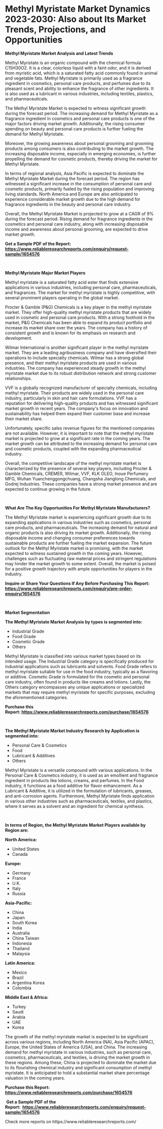 <p><h1>Methyl Myristate Market Dynamics 2023-2030: Also about Its Market Trends, Projections, and Opportunities</h1></p><p><strong>Methyl Myristate Market Analysis and Latest Trends</strong></p>
<p><p>Methyl Myristate is an organic compound with the chemical formula C15H30O2. It is a clear, colorless liquid with a faint odor, and it is derived from myristic acid, which is a saturated fatty acid commonly found in animal and vegetable fats. Methyl Myristate is primarily used as a fragrance ingredient in cosmetics, personal care products, and perfumes due to its pleasant scent and ability to enhance the fragrance of other ingredients. It is also used as a lubricant in various industries, including textiles, plastics, and pharmaceuticals.</p><p>The Methyl Myristate Market is expected to witness significant growth during the forecast period. The increasing demand for Methyl Myristate as a fragrance ingredient in cosmetics and personal care products is one of the major factors driving market growth. Additionally, the rising consumer spending on beauty and personal care products is further fueling the demand for Methyl Myristate.</p><p>Moreover, the growing awareness about personal grooming and grooming products among consumers is also contributing to the market growth. The increasing disposable income, especially in emerging economies, is further propelling the demand for cosmetic products, thereby driving the market for Methyl Myristate.</p><p>In terms of regional analysis, Asia Pacific is expected to dominate the Methyl Myristate Market during the forecast period. The region has witnessed a significant increase in the consumption of personal care and cosmetic products, primarily fueled by the rising population and improving living standards. North America and Europe are also anticipated to experience considerable market growth due to the high demand for fragrance ingredients in the beauty and personal care industry.</p><p>Overall, the Methyl Myristate Market is projected to grow at a CAGR of 9% during the forecast period. Rising demand for fragrance ingredients in the cosmetics and personal care industry, along with increasing disposable income and awareness about personal grooming, are expected to drive market growth.</p></p>
<p><strong>Get a Sample PDF of the Report:&nbsp; <a href="https://www.reliableresearchreports.com/enquiry/request-sample/1654576">https://www.reliableresearchreports.com/enquiry/request-sample/1654576</a></strong></p>
<p>&nbsp;</p>
<p><strong>Methyl Myristate Major Market Players</strong></p>
<p><p>Methyl myristate is a saturated fatty acid ester that finds extensive applications in various industries, including personal care, pharmaceuticals, and fragrances. The market for methyl myristate is highly competitive, with several prominent players operating in the global market. </p><p>Procter & Gamble (P&G) Chemicals is a key player in the methyl myristate market. They offer high-quality methyl myristate products that are widely used in cosmetic and personal care products. With a strong foothold in the market, P&G Chemicals has been able to expand its product portfolio and increase its market share over the years. The company has a history of consistent growth and is known for its emphasis on research and development.</p><p>Wilmar International is another significant player in the methyl myristate market. They are a leading agribusiness company and have diversified their operations to include specialty chemicals. Wilmar has a strong global presence, and their methyl myristate products are used in various industries. The company has experienced steady growth in the methyl myristate market due to its robust distribution network and strong customer relationships.</p><p>VVF is a globally recognized manufacturer of specialty chemicals, including methyl myristate. Their products are widely used in the personal care industry, particularly in skin and hair care formulations. VVF has a reputation for delivering high-quality products and has witnessed significant market growth in recent years. The company's focus on innovation and sustainability has helped them expand their customer base and increase their market share.</p><p>Unfortunately, specific sales revenue figures for the mentioned companies are not available. However, it is important to note that the methyl myristate market is projected to grow at a significant rate in the coming years. The market growth can be attributed to the increasing demand for personal care and cosmetic products, coupled with the expanding pharmaceutical industry.</p><p>Overall, the competitive landscape of the methyl myristate market is characterized by the presence of several key players, including Procter & Gamble Chemicals, CREMER, Wilmar, VVF, KLK OLEO, Inoue Perfumery MFG, Wuhan Yuanchenggongchuang, Changsha Jianglong Chemicals, and Godrej Industries. These companies have a strong market presence and are expected to continue growing in the future.</p></p>
<p>&nbsp;</p>
<p><strong>What Are The Key Opportunities For Methyl Myristate Manufacturers?</strong></p>
<p><p>The Methyl Myristate market is experiencing significant growth due to its expanding applications in various industries such as cosmetics, personal care products, and pharmaceuticals. The increasing demand for natural and organic products is also driving its market growth. Additionally, the rising disposable income and changing consumer preferences towards sustainable products are further fueling the market expansion. The future outlook for the Methyl Myristate market is promising, with the market expected to witness sustained growth in the coming years. However, challenges such as fluctuating raw material prices and stringent regulations may hinder the market growth to some extent. Overall, the market is poised for a positive growth trajectory with ample opportunities for players in the industry.</p></p>
<p><strong>Inquire or Share Your Questions If Any Before Purchasing This Report: <a href="https://www.reliableresearchreports.com/enquiry/pre-order-enquiry/1654576">https://www.reliableresearchreports.com/enquiry/pre-order-enquiry/1654576</a></strong></p>
<p>&nbsp;</p>
<p><strong>Market Segmentation</strong></p>
<p><strong>The Methyl Myristate Market Analysis by types is segmented into:</strong></p>
<p><ul><li>Industrial Grade</li><li>Food Grade</li><li>Cosmetic Grade</li><li>Others</li></ul></p>
<p><p>Methyl Myristate is classified into various market types based on its intended usage. The Industrial Grade category is specifically produced for industrial applications such as lubricants and solvents. Food Grade refers to methyl myristate suitable for use in the food industry, typically as a flavoring or additive. Cosmetic Grade is formulated for the cosmetic and personal care industry, often found in products like creams and lotions. Lastly, the Others category encompasses any unique applications or specialized markets that may require methyl myristate for specific purposes, excluding the aforementioned categories.</p></p>
<p><strong>Purchase this Report:&nbsp;<a href="https://www.reliableresearchreports.com/purchase/1654576">https://www.reliableresearchreports.com/purchase/1654576</a></strong></p>
<p>&nbsp;</p>
<p><strong>The Methyl Myristate Market Industry Research by Application is segmented into:</strong></p>
<p><ul><li>Personal Care & Cosmetics</li><li>Food</li><li>Lubricant & Additives</li><li>Others</li></ul></p>
<p><p>Methyl Myristate is a versatile compound with various applications. In the Personal Care & Cosmetics industry, it is used as an emollient and fragrance ingredient in products like lotions, creams, and perfumes. In the Food industry, it functions as a food additive for flavor enhancement. As a Lubricant & Additive, it is utilized in the formulation of lubricants, greases, and anti-corrosion agents. Furthermore, Methyl Myristate finds application in various other industries such as pharmaceuticals, textiles, and plastics, where it serves as a solvent and an ingredient for chemical synthesis.</p></p>
<p>&nbsp;</p>
<p><strong>In terms of Region, the Methyl Myristate Market Players available by Region are:</strong></p>
<p>
    <p> <strong> North America: </strong>
        <ul>
            <li>United States</li>
            <li>Canada</li>
        </ul>
        </p> 
    <p> <strong> Europe: </strong>
        <ul>
            <li>Germany</li>
            <li>France</li>
            <li>U.K.</li>
            <li>Italy</li>
            <li>Russia</li>
        </ul>
        </p> 
    <p> <strong> Asia-Pacific: </strong>
        <ul>
            <li>China</li>
            <li>Japan</li>
            <li>South Korea</li>
            <li>India</li>
            <li>Australia</li>
            <li>China Taiwan</li>
            <li>Indonesia</li>
            <li>Thailand</li>
            <li>Malaysia</li>
        </ul>
        </p> 
    <p> <strong> Latin America: </strong>
        <ul>
            <li>Mexico</li>
            <li>Brazil</li>
            <li>Argentina Korea</li>
            <li>Colombia</li>
        </ul>
        </p> 
    <p> <strong> Middle East & Africa: </strong>
        <ul>
            <li>Turkey</li>
            <li>Saudi</li>
            <li>Arabia</li>
            <li>UAE</li>
            <li>Korea</li>
        </ul>
    </p>
    </p>
<p><p>The growth of the methyl myristate market is expected to be significant across various regions, including North America (NA), Asia Pacific (APAC), Europe, the United States of America (USA), and China. The increasing demand for methyl myristate in various industries, such as personal care, cosmetics, pharmaceuticals, and textiles, is driving the market growth in these regions. Among these, China is projected to dominate the market due to its flourishing chemical industry and significant consumption of methyl myristate. It is anticipated to hold a substantial market share percentage valuation in the coming years.</p></p>
<p><strong>Purchase this Report: <a href="https://www.reliableresearchreports.com/purchase/1654576">https://www.reliableresearchreports.com/purchase/1654576</a></strong></p>
<p>&nbsp;<strong>Get a Sample PDF of the Report:&nbsp;&nbsp;<a href="https://www.reliableresearchreports.com/enquiry/request-sample/1654576">https://www.reliableresearchreports.com/enquiry/request-sample/1654576</a></strong></p>
<p><strong></strong></p>
<p>Check more reports on https://www.reliableresearchreports.com/</p>